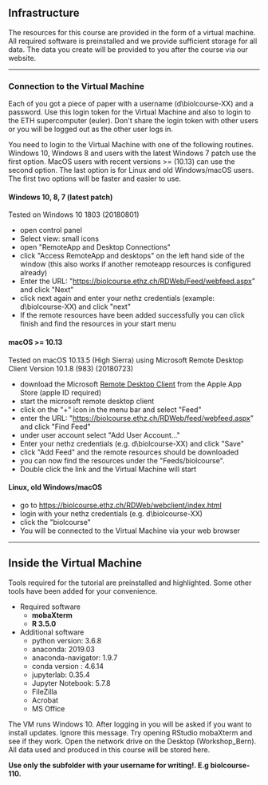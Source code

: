 ## Infrastructure

The resources for this course are provided in the form of a virtual machine. All required software is preinstalled and we provide sufficient storage for all data. The data you create will be provided to you after the course via our website.


-------------------------------------------------------------



### Connection to the Virtual Machine

Each of you got a piece of paper with a username (d\biolcourse-XX) and a password. Use this login token for the Virtual Machine and also to login to the ETH supercomputer (euler). Don't share the login token with other users or you will be logged out as the other user logs in.

You need to login to the Virtual Machine with one of the following routines. Windows 10, Windows 8 and users with the latest Windows 7 patch use the first option. MacOS users with recent versions >= (10.13) can use the second option. The last option is for Linux and old Windows/macOS users. The first two options will be faster and easier to use.


#### Windows 10, 8, 7 (latest patch)

Tested on Windows 10 1803 (20180801)

- open control panel
- Select view: small icons
- open "RemoteApp and Desktop Connections"
- click "Access RemoteApp and desktops" on the left hand side of the window (this also works if another remoteapp resources is configured already)
- Enter the URL: "https://biolcourse.ethz.ch/RDWeb/Feed/webfeed.aspx" and click "Next"
- click next again and enter your nethz credentials (example: d\biolcourse-XX) and click "next"
- If the remote resources have been added successfully you can click finish and find the resources in your start menu


#### macOS >= 10.13

Tested on macOS 10.13.5 (High Sierra) using Microsoft Remote Desktop Client Version 10.1.8 (983)  (20180723)

- download the Microsoft [Remote Desktop Client](https://apps.apple.com/ch/app/microsoft-remote-desktop-10/id1295203466?l=en) from the Apple App Store (apple ID required)
- start the microsoft remote desktop client
- click on the "+" icon in the menu bar and select "Feed"
- enter the URL: "https://biolcourse.ethz.ch/RDWeb/feed/webfeed.aspx" and click "Find Feed"
- under user account select "Add User Account..."
- Enter your nethz credentials (e.g. d\biolcourse-XX) and click "Save"
- click "Add Feed" and the remote resources should be downloaded
- you can now find the resources under the "Feeds/biolcourse".
- Double click the link and the Virtual Machine will start

#### Linux, old Windows/macOS

- go to [https://biolcourse.ethz.ch/RDWeb/webclient/index.html ](https://biolcourse.ethz.ch/RDWeb/webclient/index.html )
- login with your nethz credentials (e.g. d\biolcourse-XX)
- click the "biolcourse"
- You will be connected to the Virtual Machine via your web browser


-------------------------------------------------------------

## Inside the Virtual Machine

Tools required for the tutorial are preinstalled and highlighted. Some other tools have been added for your convenience.

- Required software
  - **mobaXterm**
  - **R 3.5.0**
- Additional software
  - python version: 3.6.8
  - anaconda: 2019.03  
  - anaconda-navigator: 1.9.7
  - conda version : 4.6.14
  - jupyterlab: 0.35.4
  - Jupyter Notebook: 5.7.8
  - FileZilla
  - Acrobat
  - MS Office


The VM runs Windows 10. After logging in you will be asked if you want to install updates. Ignore this message.
Try opening RStudio mobaXterm and see if they work.
Open the network drive on the Desktop (Workshop_Bern). All data used and produced in this course will be stored here.

**Use only the subfolder with your username for writing!. E.g biolcourse-110.**
